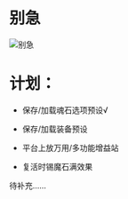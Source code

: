 # 别急
![别急](https://user-images.githubusercontent.com/39351313/208436278-213d4d5c-8306-4d3c-9b08-c9c1f1a7a6a7.jpg)

# 计划：

* 保存/加载魂石选项预设√

* 保存/加载装备预设

* 平台上放万用/多功能增益站

* 复活时锡魔石满效果

待补充……

